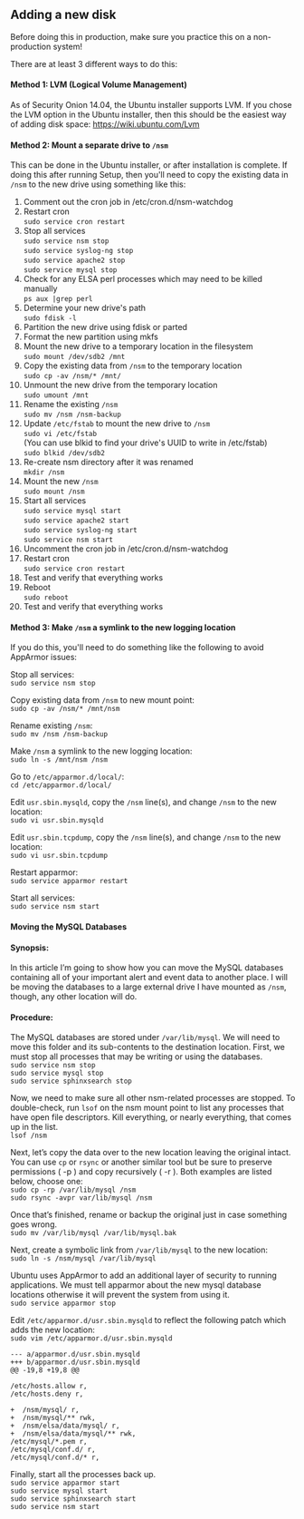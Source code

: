 ## Adding a new disk

Before doing this in production, make sure you practice this on a non-production system!

There are at least 3 different ways to do this:

#### Method 1: LVM (Logical Volume Management)
As of Security Onion 14.04, the Ubuntu installer supports LVM.  If you chose the LVM option in the Ubuntu installer, then this should be the easiest way of adding disk space:
https://wiki.ubuntu.com/Lvm

#### Method 2: Mount a separate drive to `/nsm`
This can be done in the Ubuntu installer, or after installation is complete. If doing this after running Setup, then you'll need to copy the existing data in `/nsm` to the new drive using something like this:

1. Comment out the cron job in /etc/cron.d/nsm-watchdog
1. Restart cron  
`sudo service cron restart`
1. Stop all services  
`sudo service nsm stop`  
`sudo service syslog-ng stop`  
`sudo service apache2 stop`  
`sudo service mysql stop`  
1. Check for any ELSA perl processes which may need to be killed manually  
`ps aux |grep perl`  
1. Determine your new drive's path  
`sudo fdisk -l`  
1. Partition the new drive using fdisk or parted
1. Format the new partition using mkfs
1. Mount the new drive to a temporary location in the filesystem  
`sudo mount /dev/sdb2 /mnt`  
1. Copy the existing data from `/nsm` to the temporary location  
`sudo cp -av /nsm/* /mnt/`
1. Unmount the new drive from the temporary location  
`sudo umount /mnt`
1. Rename the existing `/nsm`  
`sudo mv /nsm /nsm-backup`
1. Update `/etc/fstab` to mount the new drive to `/nsm`  
`sudo vi /etc/fstab`  
(You can use blkid to find your drive's UUID to write in /etc/fstab)  
`sudo blkid /dev/sdb2`
1. Re-create nsm directory after it was renamed  
`mkdir /nsm`
1. Mount the new `/nsm`  
`sudo mount /nsm`
1. Start all services  
`sudo service mysql start`  
`sudo service apache2 start`  
`sudo service syslog-ng start`  
`sudo service nsm start`  
1. Uncomment the cron job in /etc/cron.d/nsm-watchdog
1. Restart cron  
`sudo service cron restart`
1. Test and verify that everything works
1. Reboot  
`sudo reboot`
1. Test and verify that everything works

#### Method 3: Make `/nsm` a symlink to the new logging location

If you do this, you'll need to do something like the following to avoid AppArmor issues:

Stop all services:<br>
`sudo service nsm stop`

Copy existing data from `/nsm` to new mount point:<br>
`sudo cp -av /nsm/* /mnt/nsm`

Rename existing `/nsm`:<br>
`sudo mv /nsm /nsm-backup`

Make `/nsm` a symlink to the new logging location:<br>
`sudo ln -s /mnt/nsm /nsm`

Go to `/etc/apparmor.d/local/`:<br>
`cd /etc/apparmor.d/local/`

Edit `usr.sbin.mysqld`, copy the `/nsm` line(s), and change `/nsm` to the new location:<br>
`sudo vi usr.sbin.mysqld`

Edit `usr.sbin.tcpdump`, copy the `/nsm` line(s), and change `/nsm` to the new location:<br>
`sudo vi usr.sbin.tcpdump`

Restart apparmor:<br>
`sudo service apparmor restart`

Start all services:<br>
`sudo service nsm start`

#### Moving the MySQL Databases

#### Synopsis:

In this article I’m going to show how you can move the MySQL databases containing all of your important alert and event data to another place. I will be moving the databases to a large external drive I have mounted as `/nsm`, though, any other location will do.

#### Procedure:

The MySQL databases are stored under `/var/lib/mysql`. We will need to move this folder
and its sub-contents to the destination location. First, we must stop all processes that may
be writing or using the databases.<br>
`sudo service nsm stop`<br>
`sudo service mysql stop`<br>
`sudo service sphinxsearch stop`<br>

Now, we need to make sure all other nsm-related processes are stopped. To double-check,
run `lsof` on the nsm mount point to list any processes that have open file descriptors. Kill everything,
or nearly everything, that comes up in the list.<br>
`lsof /nsm`

Next, let’s copy the data over to the new location leaving the original intact. You can use `cp` or `rsync`
or another similar tool but be sure to preserve permissions ( -p ) and copy recursively ( -r ). Both
examples are listed below, choose one:<br>
`sudo cp -rp /var/lib/mysql /nsm`<br>
`sudo rsync -avpr var/lib/mysql /nsm`

Once that’s finished, rename or backup the original just in case something goes wrong.<br>
`sudo mv /var/lib/mysql /var/lib/mysql.bak`

Next, create a symbolic link from `/var/lib/mysql` to the new location:<br>
`sudo ln -s /nsm/mysql /var/lib/mysql`

Ubuntu uses AppArmor to add an additional layer of security to running applications.
We must tell apparmor about the new mysql database locations otherwise it will prevent
the system from using it.<br>
`sudo service apparmor stop`

Edit `/etc/apparmor.d/usr.sbin.mysqld` to reflect the following patch which adds the new location:<br>
`sudo vim /etc/apparmor.d/usr.sbin.mysqld`

```
--- a/apparmor.d/usr.sbin.mysqld
+++ b/apparmor.d/usr.sbin.mysqld
@@ -19,8 +19,8 @@

/etc/hosts.allow r,
/etc/hosts.deny r,

+  /nsm/mysql/ r,
+  /nsm/mysql/** rwk,
+  /nsm/elsa/data/mysql/ r,
+  /nsm/elsa/data/mysql/** rwk,
/etc/mysql/*.pem r,
/etc/mysql/conf.d/ r,
/etc/mysql/conf.d/* r,
```

Finally, start all the processes back up.<br>
`sudo service apparmor start`<br>
`sudo service mysql start`<br>
`sudo service sphinxsearch start`<br>
`sudo service nsm start`